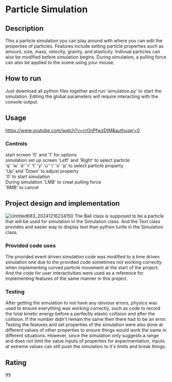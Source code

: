 # Particle Simulation

## Description
This a particle simulation you can play around with where you can edit the properties of particles. Features include setting particle properties such as amount, size, mass, velocity, gravity, and elasticity. Indivual particles can also be modified before simulation begins. During simulation, a pulling force can also be applied to the scene using your mouse.

## How to run
Just download all python files together and run 'simulation.py' to start the simulation. Editing the global parameters will require interacting with the console output.

## Usage
https://www.youtube.com/watch?v=crOnPfwzDtM&authuser=0
### Controls
start screen '0' and '1' for options\
simulation set up screen 'Left' and 'Right' to select particle\
'q' 'w' 'e' 'r' 't' 'y' 'u' 'i' 'o' 'p' to select particle property\
'Up' and 'Down' to adjust property\
'0' to start simulation\
During simulation 'LMB' to creat pulling force\
'RMB' to cancel

## Project design and implementation
![Untitled683_20241216234150](https://github.com/user-attachments/assets/4b129da4-b4ef-447b-9dc1-1cf468309a42)
The Ball class is supposed to be a particle that will be used for simulation in the Simulation class. And the Text class provides and easier way to display text than python turtle in the Simulation class.
### Provided code uses
The provided event driven simulation code was modified to a time driven simulation one due to the provided code sometimes not working correctly when implementing curved particle movement at the start of the project.
And the code for user interactivities were used as a reference for implementing features of the same manner in this project.
### Testing
After getting the simulation to not have any obvious errors, physics was used to ensure everything was working correctly, such as code to record the total kinetic energy before a perfectly elastic collision and after the collision. If the number didn't remain the same then there had to be an error. Testing the features and set properties of the simulation were also done at different values of other properties to ensure things would work the same in different situations. However, since the simulation only suggests a range and does not limit the value inputs of properties for experimentation, inputs at extreme values can still push the simulation to it's limits and break things.

## Rating
95

